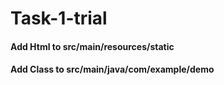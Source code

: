 # Task-1-trial
#### Add Html to src/main/resources/static
#### Add Class to src/main/java/com/example/demo
